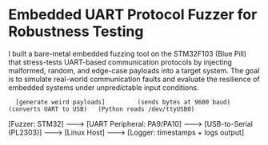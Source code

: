 # Embedded UART Protocol Fuzzer for Robustness Testing
I built a bare-metal embedded fuzzing tool on the STM32F103 (Blue Pill) that stress-tests UART-based communication protocols by injecting malformed, random, and edge-case payloads into a target system. The goal is to simulate real-world communication faults and evaluate the resilience of embedded systems under unpredictable input conditions.

      [generate weird payloads]         (sends bytes at 9600 baud)         (converts UART to USB)   (Python reads /dev/ttyUSB0)
[Fuzzer: STM32] ---> [UART Peripheral: PA9/PA10] ---> [USB-to-Serial (PL2303)] ---> [Linux Host] ---> [Logger: timestamps + logs output]
